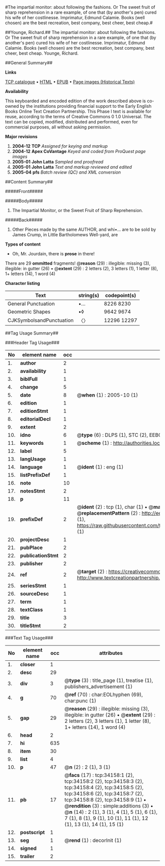 #The impartial monitor: about following the fashions. Or The sweet fruit of sharp reprehension in a rare example, of one that (by another's pen) cured his wife of her costlinesse. Imprimatur, Edmund Calamie. Books (well chosen) are the best recreation, best company, best cheer, best cheap.#

##Younge, Richard.##
The impartial monitor: about following the fashions. Or The sweet fruit of sharp reprehension in a rare example, of one that (by another's pen) cured his wife of her costlinesse. Imprimatur, Edmund Calamie. Books (well chosen) are the best recreation, best company, best cheer, best cheap.
Younge, Richard.

##General Summary##

**Links**

[TCP catalogue](http://www.ota.ox.ac.uk/tcp/)  • 
[HTML](http://tei.it.ox.ac.uk/tcp/Texts-HTML/free/A67/A67759.html)  • 
[EPUB](http://tei.it.ox.ac.uk/tcp/Texts-EPUB/free/A67/A67759.epub) • 
[Page images (Historical Texts)](https://data.historicaltexts.jisc.ac.uk/view?pubId=eebo-99829715e&pageId=eebo-99829715e-34158-1)

**Availability**

This keyboarded and encoded edition of the
	       work described above is co-owned by the institutions
	       providing financial support to the Early English Books
	       Online Text Creation Partnership. This Phase I text is
	       available for reuse, according to the terms of Creative
	       Commons 0 1.0 Universal. The text can be copied,
	       modified, distributed and performed, even for
	       commercial purposes, all without asking permission.

**Major revisions**

1. __2004-12__ __TCP__ *Assigned for keying and markup*
1. __2004-12__ __Apex CoVantage__ *Keyed and coded from ProQuest page images*
1. __2005-01__ __John Latta__ *Sampled and proofread*
1. __2005-01__ __John Latta__ *Text and markup reviewed and edited*
1. __2005-04__ __pfs__ *Batch review (QC) and XML conversion*

##Content Summary##

#####Front#####

#####Body#####

1. The Impartial Monitor, or the Sweet Fruit of Sharp Reprehension.

#####Back#####

1. Other Pieces made by the same AUTHOR, and whi•… are to be sold by James Crump, in Little Bartholomews Well-yard, are

**Types of content**

  * Oh, Mr. Jourdain, there is **prose** in there!

There are 29 **ommitted** fragments! 
 @__reason__ (29) : illegible: missing (3), illegible: in gutter (26)  •  @__extent__ (29) : 2 letters (2), 3 letters (1), 1 letter (8), 1+ letters (14), 1 word (4)

**Character listing**


|Text|string(s)|codepoint(s)|
|---|---|---|
|General Punctuation|•…|8226 8230|
|Geometric Shapes|▪◊|9642 9674|
|CJKSymbolsandPunctuation|〈〉|12296 12297|

##Tag Usage Summary##

###Header Tag Usage###

|No|element name|occ|attributes|
|---|---|---|---|
|1.|__author__|2||
|2.|__availability__|1||
|3.|__biblFull__|1||
|4.|__change__|5||
|5.|__date__|8| @__when__ (1) : 2005-10 (1)|
|6.|__edition__|1||
|7.|__editionStmt__|1||
|8.|__editorialDecl__|1||
|9.|__extent__|2||
|10.|__idno__|6| @__type__ (6) : DLPS (1), STC (2), EEBO-CITATION (1), PROQUEST (1), VID (1)|
|11.|__keywords__|1| @__scheme__ (1) : http://authorities.loc.gov/ (1)|
|12.|__label__|5||
|13.|__langUsage__|1||
|14.|__language__|1| @__ident__ (1) : eng (1)|
|15.|__listPrefixDef__|1||
|16.|__note__|10||
|17.|__notesStmt__|2||
|18.|__p__|11||
|19.|__prefixDef__|2| @__ident__ (2) : tcp (1), char (1)  •  @__matchPattern__ (2) : ([0-9\-]+):([0-9IVX]+) (1), (.+) (1)  •  @__replacementPattern__ (2) : http://eebo.chadwyck.com/downloadtiff?vid=$1&page=$2 (1), https://raw.githubusercontent.com/textcreationpartnership/Texts/master/tcpchars.xml#$1 (1)|
|20.|__projectDesc__|1||
|21.|__pubPlace__|2||
|22.|__publicationStmt__|2||
|23.|__publisher__|2||
|24.|__ref__|2| @__target__ (2) : https://creativecommons.org/publicdomain/zero/1.0/ (1), http://www.textcreationpartnership.org/docs/. (1)|
|25.|__seriesStmt__|1||
|26.|__sourceDesc__|1||
|27.|__term__|1||
|28.|__textClass__|1||
|29.|__title__|3||
|30.|__titleStmt__|2||


###Text Tag Usage###

|No|element name|occ|attributes|
|---|---|---|---|
|1.|__closer__|1||
|2.|__desc__|29||
|3.|__div__|3| @__type__ (3) : title_page (1), treatise (1), publishers_advertisement (1)|
|4.|__g__|70| @__ref__ (70) : char:EOLhyphen (69), char:punc (1)|
|5.|__gap__|29| @__reason__ (29) : illegible: missing (3), illegible: in gutter (26)  •  @__extent__ (29) : 2 letters (2), 3 letters (1), 1 letter (8), 1+ letters (14), 1 word (4)|
|6.|__head__|2||
|7.|__hi__|635||
|8.|__item__|30||
|9.|__list__|4||
|10.|__p__|47| @__n__ (2) : 2 (1), 3 (1)|
|11.|__pb__|17| @__facs__ (17) : tcp:34158:1 (2), tcp:34158:2 (2), tcp:34158:3 (2), tcp:34158:4 (2), tcp:34158:5 (2), tcp:34158:6 (2), tcp:34158:7 (2), tcp:34158:8 (2), tcp:34158:9 (1)  •  @__rendition__ (3) : simple:additions (3)  •  @__n__ (14) : 2 (1), 3 (1), 4 (1), 5 (1), 6 (1), 7 (1), 8 (1), 9 (1), 10 (1), 11 (1), 12 (1), 13 (1), 14 (1), 15 (1)|
|12.|__postscript__|1||
|13.|__seg__|1| @__rend__ (1) : decorInit (1)|
|14.|__signed__|1||
|15.|__trailer__|2||
